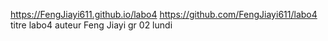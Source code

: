 https://FengJiayi611.github.io/labo4
https://github.com/FengJiayi611/labo4
titre labo4
auteur Feng Jiayi
gr 02 lundi
